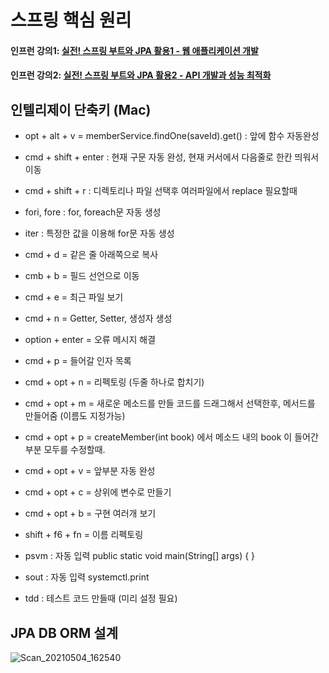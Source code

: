 # 스프링 핵심 원리
#### 인프런 강의1: [실전! 스프링 부트와 JPA 활용1 - 웹 애플리케이션 개발](https://www.inflearn.com/course/%EC%8A%A4%ED%94%84%EB%A7%81%EB%B6%80%ED%8A%B8-JPA-%ED%99%9C%EC%9A%A9-1)
#### 인프런 강의2: [실전! 스프링 부트와 JPA 활용2 - API 개발과 성능 최적화](https://www.inflearn.com/course/%EC%8A%A4%ED%94%84%EB%A7%81%EB%B6%80%ED%8A%B8-JPA-API%EA%B0%9C%EB%B0%9C-%EC%84%B1%EB%8A%A5%EC%B5%9C%EC%A0%81%ED%99%94)

## 인텔리제이 단축키 (Mac)
- opt + alt + v = memberService.findOne(saveId).get() : 앞에 함수 자동완성
- cmd + shift + enter : 현재 구문 자동 완성, 현재 커서에서 다음줄로 한칸 띄워서 이동
- cmd + shift + r : 디렉토리나 파일 선택후 여러파일에서 replace 필요할때
- fori, fore : for, foreach문 자동 생성
- iter : 특정한 값을 이용해 for문 자동 생성
- cmd + d = 같은 줄 아래쪽으로 복사 
- cmb + b = 필드 선언으로 이동
- cmd + e = 최근 파일 보기
- cmd + n = Getter, Setter, 생성자 생성

- option + enter = 오류 메시지 해결

- cmd + p = 들어갈 인자 목록
- cmd + opt + n = 리펙토링 (두줄 하나로 합치기)
- cmd + opt + m = 새로운 메소드를 만들 코드를 드래그해서 선택한후, 메서드를 만들어줌 (이름도 지정가능)
- cmd + opt + p =  createMember(int book) 에서 메소드 내의 book 이 들어간 부분 모두를 수정할때.
- cmd + opt + v = 앞부분 자동 완성
- cmd + opt + c = 상위에 변수로 만들기
- cmd + opt + b = 구현 여러개 보기

- shift + f6 + fn = 이름 리펙토링
- psvm : 자동 입력 public static void main(String[] args) { }
- sout : 자동 입력 systemctl.print

- tdd : 테스트 코드 만들때 (미리 설정 필요)


## JPA DB ORM 설계
![Scan_20210504_162540](https://user-images.githubusercontent.com/13993684/116972083-797afb80-acf5-11eb-966e-93c9981d0c3a.jpg)

